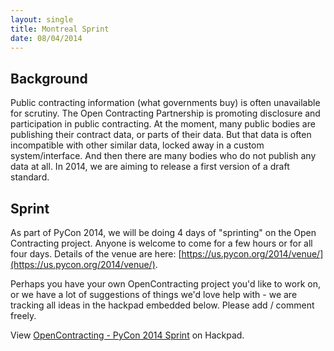 ```yaml
---
layout: single
title: Montreal Sprint
date: 08/04/2014
---
```

## Background
Public contracting information (what governments buy) is often unavailable for scrutiny. The Open Contracting Partnership is promoting disclosure and participation in public contracting. At the moment, many public bodies are publishing their contract data, or parts of their data. But that data is often incompatible with other similar data, locked away in a custom system/interface. And then there are many bodies who do not publish any data at all. In 2014, we are aiming to release a first version of a draft standard.

## Sprint
As part of PyCon 2014, we will be doing 4 days of "sprinting" on the Open Contracting project. Anyone is welcome to come for a few hours or for all four days. Details of the venue are here: [https://us.pycon.org/2014/venue/](https://us.pycon.org/2014/venue/). 

Perhaps you have your own OpenContracting project you'd like to work on, or we have a lot of suggestions of things we'd love help with - we are tracking all ideas in the hackpad embedded below. Please add / comment freely.

<script src="https://opencontractingdata.hackpad.com/wpJvs8HRVED.js"></script><noscript><div>View <a href="https://opencontractingdata.hackpad.com/wpJvs8HRVED">OpenContracting - PyCon 2014 Sprint</a> on Hackpad.</div></noscript>
